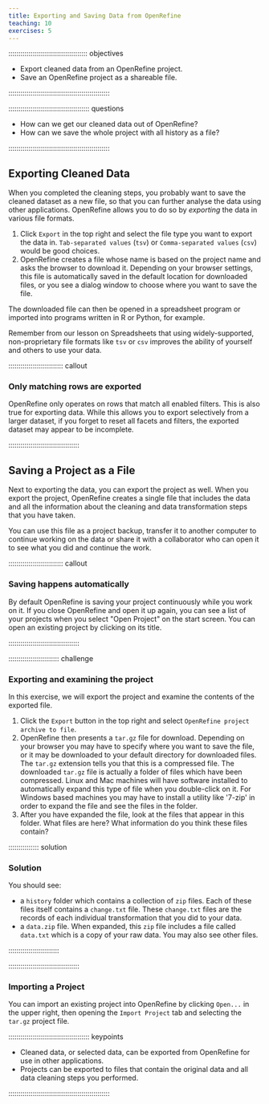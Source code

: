 ```yaml
---
title: Exporting and Saving Data from OpenRefine
teaching: 10
exercises: 5
---
```


::::::::::::::::::::::::::::::::::::::: objectives

- Export cleaned data from an OpenRefine project.
- Save an OpenRefine project as a shareable file.

::::::::::::::::::::::::::::::::::::::::::::::::::

:::::::::::::::::::::::::::::::::::::::: questions

- How can we get our cleaned data out of OpenRefine?
- How can we save the whole project with all history as a file?

::::::::::::::::::::::::::::::::::::::::::::::::::

## Exporting Cleaned Data

When you completed the cleaning steps, you probably want to save the cleaned
dataset as a new file, so that you can further analyse the data using other
applications.
OpenRefine allows you to do so by *exporting* the data in various file formats.

1. Click `Export` in the top right and select the file type you want to export
   the data in. `Tab-separated values` (`tsv`) or `Comma-separated values`
   (`csv`) would be good choices.
2. OpenRefine creates a file whose name is based on the project name and asks
   the browser to download it.
   Depending on your browser settings, this file is automatically saved in the
   default location for downloaded files, or you see a dialog window to choose
   where you want to save the file.

The downloaded file can then be opened in a spreadsheet program or imported into
programs written in R or Python, for example.

Remember from our lesson on Spreadsheets that using widely-supported,
non-proprietary file formats like `tsv` or `csv` improves the ability of
yourself and others to use your data.

::::::::::::::::::::::::::: callout

### Only matching rows are exported

OpenRefine only operates on rows that match all enabled filters.
This is also true for exporting data.
While this allows you to export selectively from a larger dataset, if you forget
to reset all facets and filters, the exported dataset may appear to be incomplete.

:::::::::::::::::::::::::::::::::::


## Saving a Project as a File

Next to exporting the data, you can export the project as well.
When you export the project, OpenRefine creates a single file that includes the
data and all the information about the cleaning and data transformation steps
that you have taken.

You can use this file as a project backup, transfer it to another computer to
continue working on the data or share it with a collaborator who can open it
to see what you did and continue the work.

::::::::::::::::::::::::::: callout

### Saving happens automatically

By default OpenRefine is saving your project continuously while you work on it.
If you close OpenRefine and open it up again, you can see a list of your
projects when you select "Open Project" on the start screen.
You can open an existing project by clicking on its title.

:::::::::::::::::::::::::::::::::::


::::::::::::::::::::::::: challenge

### Exporting and examining the project

In this exercise, we will export the project and examine the contents of the
exported file.

1. Click the `Export` button in the top right and select `OpenRefine project archive to file`.
2. OpenRefine then presents a `tar.gz` file for download.
   Depending on your browser you may have to specify where you want to save the
   file, or it may be downloaded to your default directory for downloaded files.
   The `tar.gz` extension tells you that this is a compressed file. The
   downloaded `tar.gz` file is actually a folder of files which have been
   compressed. Linux and Mac machines will have software installed to
   automatically expand this type of file when you double-click on it. For
   Windows based machines you may have to install a utility like '7-zip' in
   order to expand the file and see the files in the folder.
3. After you have expanded the file, look at the files that appear in this
   folder. What files are here? What information do you think these files
   contain?

:::::::::::::::  solution

### Solution

You should see:

- a `history` folder which contains a collection of  `zip` files. Each of
  these files itself contains a `change.txt` file. These `change.txt` files
  are the records of each individual transformation that you did to your
  data.
- a `data.zip` file. When expanded, this `zip` file includes a file called
  `data.txt` which is a copy of your raw data. You may also see other files.
  

:::::::::::::::::::::::::

:::::::::::::::::::::::::::::::::::

### Importing a Project

You can import an existing project into OpenRefine by clicking `Open...` in the
upper right, then opening the `Import Project` tab and selecting the `tar.gz`
project file.


:::::::::::::::::::::::::::::::::::::::: keypoints

- Cleaned data, or selected data, can be exported from OpenRefine
  for use in other applications.
- Projects can be exported to files that contain the original data
  and all data cleaning steps you performed.

::::::::::::::::::::::::::::::::::::::::::::::::::
